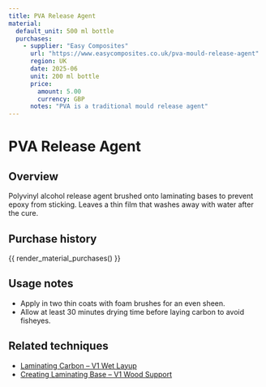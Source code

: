 ```yaml
---
title: PVA Release Agent
material:
  default_unit: 500 ml bottle
  purchases:
    - supplier: "Easy Composites"
      url: "https://www.easycomposites.co.uk/pva-mould-release-agent"
      region: UK
      date: 2025-06
      unit: 200 ml bottle
      price:
        amount: 5.00
        currency: GBP
      notes: "PVA is a traditional mould release agent"
---
```

# PVA Release Agent

## Overview
Polyvinyl alcohol release agent brushed onto laminating bases to prevent epoxy from sticking. Leaves a thin film that
washes away with water after the cure.

## Purchase history

{{ render_material_purchases() }}

## Usage notes
- Apply in two thin coats with foam brushes for an even sheen.
- Allow at least 30 minutes drying time before laying carbon to avoid fisheyes.

## Related techniques
- [Laminating Carbon – V1 Wet Layup](../techniques/laminating-carbon/v1/wet-layup.md)
- [Creating Laminating Base – V1 Wood Support](../techniques/creating-laminating-base/v1/wood-support.md)
